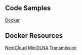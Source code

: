 ## Code Samples

[Docker](docker.md)




## Docker Resources

[NextCloud](resoruces/NextCloud.sh)
[MiniDLNA](resoruces/minidlnabuild.sh)
[Transmission](resoruces/transmission.sh)
